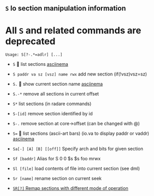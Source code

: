 <!-- TITLE: S -->

##  `S` Io section manipulation information
# All `S` and related commands are deprecated

```
Usage: S[?-.*=adlr] [...]
```


- `S` 🚀 list sections [asciinema](https://asciinema.org/a/OViTIR8UAvZZhKCVWQ5pO8D4o)
- `S paddr va sz [vsz] name rwx` add new section (if(!vsz)vsz=sz)
- `S.` 🚀 show current section name [asciinema](https://asciinema.org/a/7kwl0FcY8bKxf29gPA2gyjLQ7)
- `S.-*` remove all sections in current offset
- `S*` list sections (in radare commands)
- `S-[id]` remove section identified by id
- `S-.` remove section at core->offset (can be changed with @)
- `S=` 🚀 list sections (ascii-art bars) (io.va to display paddr or vaddr) [asciinema](https://asciinema.org/a/aUqOnFvs7lrqdh4fuCFQlr9tT)
- `Sa[-] [A] [B] [[off]]` Specify arch and bits for given section
- `Sf [baddr]` Alias for S 0 0 $s $s foo mrwx
- `Sl [file]` load contents of file into current section (see dml)
- `Sr [name]` rename section on current seek

- [ `SR[?]` Remap sections with different mode of operation](/options/caps/sr)

<p hidden>S. S- S= Sa Sf Sl Sr SR</p>
